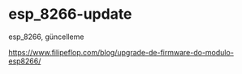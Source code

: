# esp_8266-update
esp_8266, güncelleme


https://www.filipeflop.com/blog/upgrade-de-firmware-do-modulo-esp8266/
